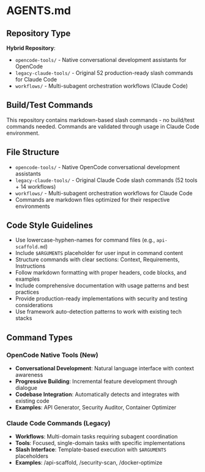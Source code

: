 # AGENTS.md

## Repository Type
**Hybrid Repository**: 
- `opencode-tools/` - Native conversational development assistants for OpenCode
- `legacy-claude-tools/` - Original 52 production-ready slash commands for Claude Code
- `workflows/` - Multi-subagent orchestration workflows (Claude Code)

## Build/Test Commands
This repository contains markdown-based slash commands - no build/test commands needed. Commands are validated through usage in Claude Code environment.

## File Structure
- `opencode-tools/` - Native OpenCode conversational development assistants
- `legacy-claude-tools/` - Original Claude Code slash commands (52 tools + 14 workflows)
- `workflows/` - Multi-subagent orchestration workflows for Claude Code
- Commands are markdown files optimized for their respective environments

## Code Style Guidelines
- Use lowercase-hyphen-names for command files (e.g., `api-scaffold.md`)
- Include `$ARGUMENTS` placeholder for user input in command content
- Structure commands with clear sections: Context, Requirements, Instructions
- Follow markdown formatting with proper headers, code blocks, and examples
- Include comprehensive documentation with usage patterns and best practices
- Provide production-ready implementations with security and testing considerations
- Use framework auto-detection patterns to work with existing tech stacks

## Command Types

### OpenCode Native Tools (New)
- **Conversational Development**: Natural language interface with context awareness
- **Progressive Building**: Incremental feature development through dialogue  
- **Codebase Integration**: Automatically detects and integrates with existing code
- **Examples**: API Generator, Security Auditor, Container Optimizer

### Claude Code Commands (Legacy)
- **Workflows**: Multi-domain tasks requiring subagent coordination
- **Tools**: Focused, single-domain tasks with specific implementations
- **Slash Interface**: Template-based execution with `$ARGUMENTS` placeholders
- **Examples**: /api-scaffold, /security-scan, /docker-optimize